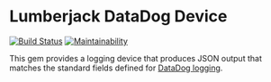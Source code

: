 # Lumberjack DataDog Device

[![Build Status](https://travis-ci.org/bdurand/lumberjack_data_dog_device.svg?branch=master)](https://travis-ci.org/bdurand/lumberjack_data_dog_device)
[![Maintainability](https://api.codeclimate.com/v1/badges/372103b5d762c765a16e/maintainability)](https://codeclimate.com/github/bdurand/lumberjack_data_dog_device/maintainability)

This gem provides a logging device that produces JSON output that matches the standard fields defined for [DataDog logging](https://docs.datadoghq.com/logs/log_collection).
